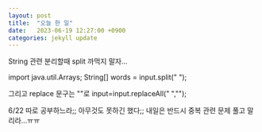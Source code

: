 ```yaml
---
layout: post
title:  "오늘 한 일"
date:   2023-06-19 12:27:00 +0900
categories: jekyll update
---
```

String 관련 분리할때 split 까먹지 말자...

import java.util.Arrays;
String[] words = input.split(" ");

그리고 replace 문구는 ""로
input=input.replaceAll(" ","");

6/22
따로 공부하느라;; 아무것도 못하긴 했다;;
내일은 반드시 중복 관련 문제 풀고 말리라...ㅠㅠ
